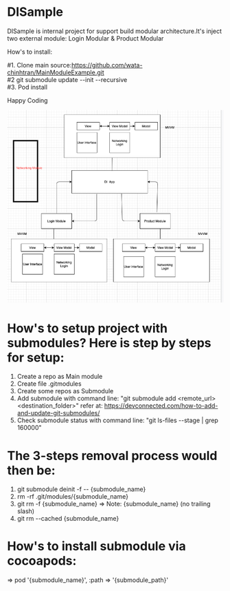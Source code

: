 # DISample
DISample is internal project for support build modular architecture.It's inject two external module: Login Modular & Product Modular 


How's to install: 

#1. Clone main source:https://github.com/wata-chinhtran/MainModuleExample.git </br>
#2  git submodule update --init --recursive  </br>
#3. Pod install </br>

Happy Coding

<img src= "https://github.com/phoenixit99/DISample/blob/master/di_sample.png" />

# How's to setup project with submodules? Here is step by steps for setup:
1. Create a repo as Main module
2. Create file .gitmodules
3. Create some repos as Submodule
4. Add submodule with command line: "git submodule add <remote_url> <destination_folder>" refer at: https://devconnected.com/how-to-add-and-update-git-submodules/
5. Check submodule status with command line: "git ls-files --stage | grep 160000"

# The 3-steps removal process would then be:
1. git submodule deinit -f -- {submodule_name}
2. rm -rf .git/modules/{submodule_name}
3. git rm -f {submodule_name} => Note: {submodule_name} (no trailing slash)
4. git rm --cached {submodule_name}

# How's to install submodule via cocoapods:
=> pod '{submodule_name}', :path => '{submodule_path}'
